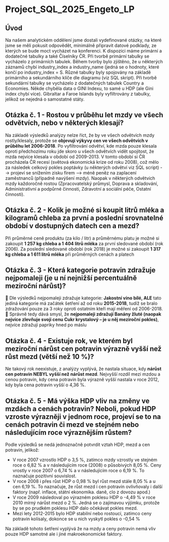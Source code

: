 # Project_SQL_2025_Engeto_LP

## Úvod
  Na našem analytickém oddělení jsme dostali vydefinované otázky, na které jsme se měli pokusit odpovědět, minimálně připravit datové podklady, ze kterých se bude moct vycházet na konferenci. K dispozici máme primární a dodatečné tabulky a také Číselníky ČR.
  Při tvorbě primární tabulky se vycházelo z primárních tabulek. Během tvorby bylo zjištěno, že u některých záznamů chybí industry_index a industry_name (jedná se o hodnoty, které končí po industry_index = S. Různé tabulky byly spojovány na základě primárního a sekundárního klíče dle diagramu (viz SQL skript).
  Při tvorbě sekundární tabulky se vycházelo z dodatečných tabulek Country a Economies. Někde chyběla data o GINI Indexu, to samé u HDP (ale Gini index chybí více). Gibraltar a Faroe Islands byly vyfiltrovány z tabulky, jelikož se nejedná o samostatné státy.
  
## Otázka č. 1 - Rostou v průběhu let mzdy ve všech odvětvích, nebo v některých klesají?
  Na základě výsledků analýzy nelze říct, že by ve všech odvětvích mzdy rostly/klesaly, protože se **objevují výkyvy cen ve všech odvětvích v průběhu let 2006-2018**. Po vyfiltrování odvětví, kde mzda pouze klesala oproti předchozímu roku jde skoro u všech odvětvích vidět spojitost, že mzda nejvíce klesala v období od 2009-2013. V tomto období si ČR procházela ČR recesí (světová ekonomická krize od roku 2008), což mělo za následek celkový pokles poptávky (u některých odvětví viz SQL script) --> projeví se snížením zisku firem --> méně peněz na zaplacení zaměstnanců (případně navýšení mzdy). Naopak v některých odvětvích mzdy každoročně rostou (Zpracovatelský průmysl, Doprava a skladování, Administrativní a podpůrné činnosti, Zdravotní a sociální péče, Ostatní činnosti).

## Otázka č. 2 - Kolik je možné si koupit litrů mléka a kilogramů chleba za první a poslední srovnatelné období v dostupných datech cen a mezd?
  Při průměrné ceně produktu (za kilo / litr) a průměrnému platu je možné si zakoupit **1 257 kg chleba a 1 404 litrů mléka** za první sledované období (rok 2006).
Za poslední sledované období (rok 2018) je možné si zakoupit **1 317 kg chleba a 1 611 litrů mléka** při průměrných cenách a platech

## Otázka č. 3 - Která kategorie potravin zdražuje nejpomaleji (je u ní nejnižší percentuálně meziroční nárůst)?
  	Dle výsledků nejpomaleji zdražuje kategorie: **Jakostní víno bílé, ALE** tato jediná kategorie má začátek šetření až od roku **2015-2018**, tudíž se bralo zdražování pouze za 3 roky oproti ostatním kteří mají měření od 2006-2018.
  	Správně tedy dává smysl, že **nejpomaleji zdražují Banány žluté (naopak nejvíce zlevňuje svoji cenu Cukr krystalový – je u něj meziroční pokles)**, nejvíce zdražují papriky hned po máslu

## Otázka č. 4 - Existuje rok, ve kterém byl meziroční nárůst cen potravin výrazně vyšší než růst mezd (větší než 10 %)?
  Ne takový rok neexistuje, z analýzy vyplývá, že nastala situace, kdy **nárůst cen potravin NEBYL vyšší než nárůst mezd**. Nejvyšší rozdíl mezi mzdou a cenou potravin, kdy cena potravin byla výrazně vyšší nastala v roce 2012, kdy byla cena potravin vyšší o 4,36 %.

## Otázka č. 5 - Má výška HDP vliv na změny ve mzdách a cenách potravin? Neboli, pokud HDP vzroste výrazněji v jednom roce, projeví se to na cenách potravin či mezd ve stejném nebo následujícím roce výraznějším růstem?
  Podle výsledků se nedá jednoznačně potvrdit vztah HDP, mezd a cen potravin, jelikož:
  - V roce 2007 vzrostlo HDP o 3,5 %, zatímco mzdy vzrostly ve stejném roce o 6,82 % a v následujícím roce (2008) o působivých 8,05 %. Ceny vrostly v roce 2007 o 6,74 % a     v následujícím roce o 6,19 %. To naznačuje pozitivní souvislost.
  - V roce 2008 i přes růst HDP o 0,98 % byl růst mezd stále 8,05 % a u cen 6,19 %. To naznačuje, že růst mezd i cen potravin ovlivňovaly i další faktory (např. inflace,      státní ekonomika. daně, clo z dovozu apod.)
  - V roce 2009 následoval po výrazném poklesu HDP o -4,49 % v roce 2010 mírný nárůst mezd o 2 %. Jedná se o zajímavou výjimku, protože by se po prudkém poklesu HDP dalo      očekávat pokles mezd.
  - Mezi lety 2012-2015 bylo HDP stabilní nebo rostoucí, zatímco ceny potravin kolísaly, dokonce se u nich vyskytl pokles o -0,54 %

  Na základě tohoto šetření vyplývá že na mzdy a ceny potravin nemá vliv pouze HDP samotné ale i jiné makroekonomické faktory.

  
